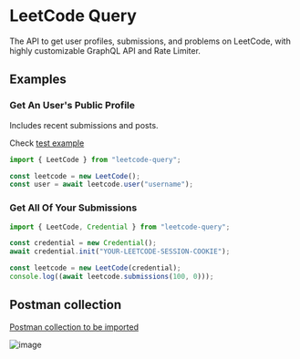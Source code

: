 # LeetCode Query

The API to get user profiles, submissions, and problems on LeetCode, with highly customizable GraphQL API and Rate Limiter.


## Examples

### Get An User's Public Profile

Includes recent submissions and posts.

Check [test example](./src/test/leetcode-test.ts)

```typescript
import { LeetCode } from "leetcode-query";

const leetcode = new LeetCode();
const user = await leetcode.user("username");
```

### Get All Of Your Submissions

```typescript
import { LeetCode, Credential } from "leetcode-query";

const credential = new Credential();
await credential.init("YOUR-LEETCODE-SESSION-COOKIE");

const leetcode = new LeetCode(credential);
console.log((await leetcode.submissions(100, 0)));
```

## Postman collection

[Postman collection to be imported](./LeetCode-Query.postman_collection.json)

![image](https://github.com/fcaponetto/LeetCode-Query/assets/11439681/d0e8cb72-fe1a-4ae0-928c-1de06640de40)
